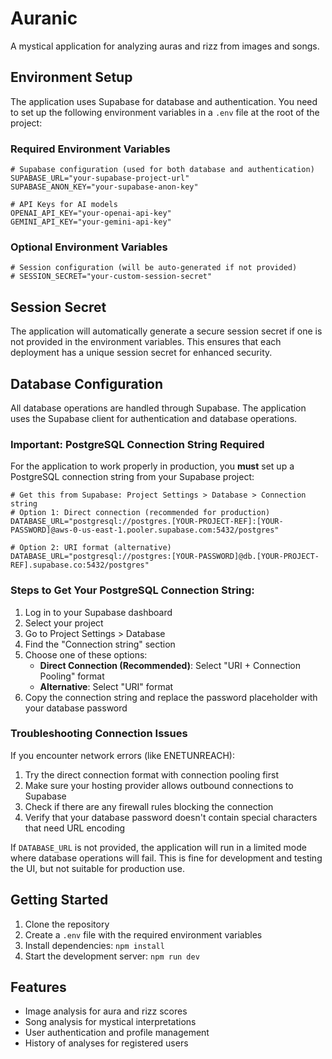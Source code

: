 # Auranic

A mystical application for analyzing auras and rizz from images and songs.

## Environment Setup

The application uses Supabase for database and authentication. You need to set up the following environment variables in a `.env` file at the root of the project:

### Required Environment Variables

```
# Supabase configuration (used for both database and authentication)
SUPABASE_URL="your-supabase-project-url"
SUPABASE_ANON_KEY="your-supabase-anon-key"

# API Keys for AI models
OPENAI_API_KEY="your-openai-api-key"
GEMINI_API_KEY="your-gemini-api-key"
```

### Optional Environment Variables

```
# Session configuration (will be auto-generated if not provided)
# SESSION_SECRET="your-custom-session-secret"
```

## Session Secret

The application will automatically generate a secure session secret if one is not provided in the environment variables. This ensures that each deployment has a unique session secret for enhanced security.

## Database Configuration

All database operations are handled through Supabase. The application uses the Supabase client for authentication and database operations.

### Important: PostgreSQL Connection String Required

For the application to work properly in production, you **must** set up a PostgreSQL connection string from your Supabase project:

```
# Get this from Supabase: Project Settings > Database > Connection string
# Option 1: Direct connection (recommended for production)
DATABASE_URL="postgresql://postgres.[YOUR-PROJECT-REF]:[YOUR-PASSWORD]@aws-0-us-east-1.pooler.supabase.com:5432/postgres"

# Option 2: URI format (alternative)
DATABASE_URL="postgresql://postgres:[YOUR-PASSWORD]@db.[YOUR-PROJECT-REF].supabase.co:5432/postgres"
```

### Steps to Get Your PostgreSQL Connection String:

1. Log in to your Supabase dashboard
2. Select your project
3. Go to Project Settings > Database
4. Find the "Connection string" section
5. Choose one of these options:
   - **Direct Connection (Recommended)**: Select "URI + Connection Pooling" format
   - **Alternative**: Select "URI" format
6. Copy the connection string and replace the password placeholder with your database password

### Troubleshooting Connection Issues

If you encounter network errors (like ENETUNREACH):

1. Try the direct connection format with connection pooling first
2. Make sure your hosting provider allows outbound connections to Supabase
3. Check if there are any firewall rules blocking the connection
4. Verify that your database password doesn't contain special characters that need URL encoding

If `DATABASE_URL` is not provided, the application will run in a limited mode where database operations will fail. This is fine for development and testing the UI, but not suitable for production use.

## Getting Started

1. Clone the repository
2. Create a `.env` file with the required environment variables
3. Install dependencies: `npm install`
4. Start the development server: `npm run dev`

## Features

- Image analysis for aura and rizz scores
- Song analysis for mystical interpretations
- User authentication and profile management
- History of analyses for registered users
